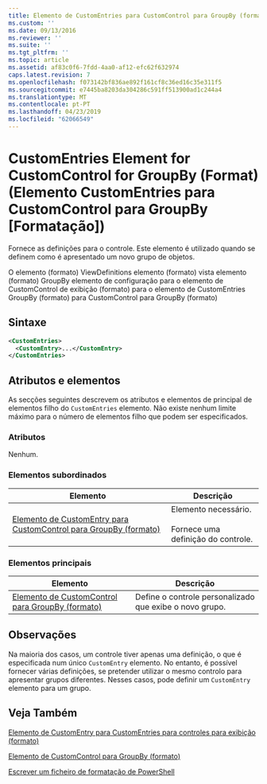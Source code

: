 ```yaml
---
title: Elemento de CustomEntries para CustomControl para GroupBy (formato) | Documentos da Microsoft
ms.custom: ''
ms.date: 09/13/2016
ms.reviewer: ''
ms.suite: ''
ms.tgt_pltfrm: ''
ms.topic: article
ms.assetid: af83c0f6-7fdd-4aa0-af12-efc62f632974
caps.latest.revision: 7
ms.openlocfilehash: f073142bf836ae892f161cf8c36ed16c35e311f5
ms.sourcegitcommit: e7445ba8203da304286c591ff513900ad1c244a4
ms.translationtype: MT
ms.contentlocale: pt-PT
ms.lasthandoff: 04/23/2019
ms.locfileid: "62066549"
---
```

# <a name="customentries-element-for-customcontrol-for-groupby-format"></a>CustomEntries Element for CustomControl for GroupBy (Format) (Elemento CustomEntries para CustomControl para GroupBy [Formatação])

Fornece as definições para o controle. Este elemento é utilizado quando se definem como é apresentado um novo grupo de objetos.

O elemento (formato) ViewDefinitions elemento (formato) vista elemento (formato) GroupBy elemento de configuração para o elemento de CustomControl de exibição (formato) para o elemento de CustomEntries GroupBy (formato) para CustomControl para GroupBy (formato)

## <a name="syntax"></a>Sintaxe

```xml
<CustomEntries>
  <CustomEntry>...</CustomEntry>
</CustomEntries>
```

## <a name="attributes-and-elements"></a>Atributos e elementos

As secções seguintes descrevem os atributos e elementos de principal de elementos filho do `CustomEntries` elemento. Não existe nenhum limite máximo para o número de elementos filho que podem ser especificados.

### <a name="attributes"></a>Atributos

Nenhum.

### <a name="child-elements"></a>Elementos subordinados

|Elemento|Descrição|
|-------------|-----------------|
|[Elemento de CustomEntry para CustomControl para GroupBy (formato)](./customentry-element-for-customcontrol-for-groupby-format.md)|Elemento necessário.<br /><br /> Fornece uma definição do controle.|

### <a name="parent-elements"></a>Elementos principais

|Elemento|Descrição|
|-------------|-----------------|
|[Elemento de CustomControl para GroupBy (formato)](./customcontrol-element-for-groupby-format.md)|Define o controle personalizado que exibe o novo grupo.|

## <a name="remarks"></a>Observações

Na maioria dos casos, um controle tiver apenas uma definição, o que é especificada num único `CustomEntry` elemento. No entanto, é possível fornecer várias definições, se pretender utilizar o mesmo controlo para apresentar grupos diferentes. Nesses casos, pode definir um `CustomEntry` elemento para um grupo.

## <a name="see-also"></a>Veja Também

[Elemento de CustomEntry para CustomEntries para controles para exibição (formato)](./customentry-element-for-customentries-for-controls-for-view-format.md)

[Elemento de CustomControl para GroupBy (formato)](./customcontrol-element-for-groupby-format.md)

[Escrever um ficheiro de formatação de PowerShell](./writing-a-powershell-formatting-file.md)
